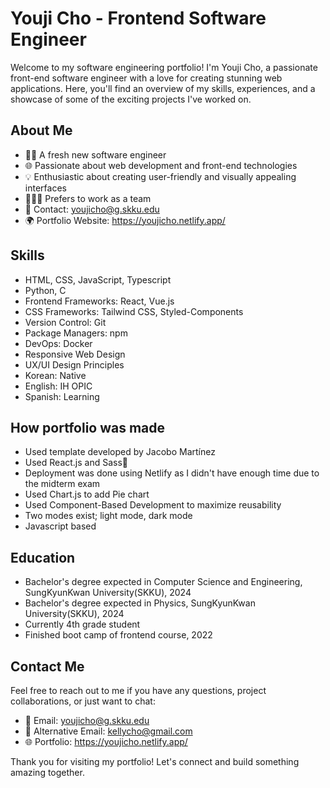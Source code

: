 # Youji Cho - Frontend Software Engineer

Welcome to my software engineering portfolio! I'm Youji Cho, a passionate front-end software engineer with a love for creating stunning web applications. Here, you'll find an overview of my skills, experiences, and a showcase of some of the exciting projects I've worked on.

## About Me

- 👨‍💻 A fresh new software engineer
- 🌐 Passionate about web development and front-end technologies
- 💡 Enthusiastic about creating user-friendly and visually appealing interfaces
- 🧑‍🤝‍🧑 Prefers to work as a team
- 📧 Contact: youjicho@g.skku.edu
- 🌍 Portfolio Website: https://youjicho.netlify.app/

## Skills

- HTML, CSS, JavaScript, Typescript
- Python, C
- Frontend Frameworks: React, Vue.js
- CSS Frameworks: Tailwind CSS, Styled-Components
- Version Control: Git
- Package Managers: npm
- DevOps: Docker
- Responsive Web Design
- UX/UI Design Principles
- Korean: Native
- English: IH OPIC
- Spanish: Learning

## How portfolio was made

- Used template developed by Jacobo Martínez
- Used React.js and Sass
- Deployment was done using Netlify as I didn't have enough time due to the midterm exam
- Used Chart.js to add Pie chart
- Used Component-Based Development to maximize reusability
- Two modes exist; light mode, dark mode
- Javascript based

## Education

- Bachelor's degree expected in Computer Science and Engineering, SungKyunKwan University(SKKU), 2024
- Bachelor's degree expected in Physics, SungKyunKwan University(SKKU), 2024
- Currently 4th grade student
- Finished boot camp of frontend course, 2022

## Contact Me

Feel free to reach out to me if you have any questions, project collaborations, or just want to chat:

- 📧 Email: youjicho@g.skku.edu
- 📧 Alternative Email: kellycho@gmail.com
- 🌐 Portfolio: https://youjicho.netlify.app/

Thank you for visiting my portfolio! Let's connect and build something amazing together.
